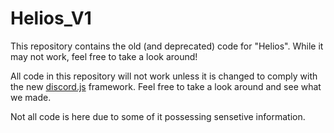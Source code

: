 # Helios_V1
This repository contains the old (and deprecated) code for "Helios". While it may not work, feel free to take a look around!

All code in this repository will not work unless it is changed to comply with the new [discord.js](https://discord.js.org/#/) framework. Feel free to take a look around and see what we made. 

Not all code is here due to some of it possessing sensetive information.
